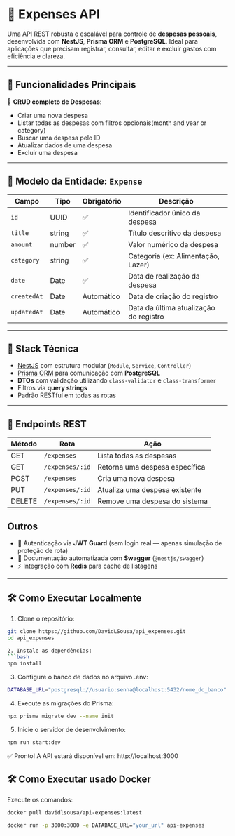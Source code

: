 # 💸 Expenses API

Uma API REST robusta e escalável para controle de **despesas pessoais**, desenvolvida com **NestJS**, **Prisma ORM** e **PostgreSQL**. Ideal para aplicações que precisam registrar, consultar, editar e excluir gastos com eficiência e clareza.

---

## 🚀 Funcionalidades Principais

🔹 **CRUD completo de Despesas**:
- Criar uma nova despesa
- Listar todas as despesas com filtros opcionais(month and year or category)
- Buscar uma despesa pelo ID
- Atualizar dados de uma despesa
- Excluir uma despesa

---

## 📘 Modelo da Entidade: `Expense`

| Campo       | Tipo     | Obrigatório | Descrição                                       |
|-------------|----------|-------------|-------------------------------------------------|
| `id`        | UUID     | ✅          | Identificador único da despesa                  |
| `title`     | string   | ✅          | Título descritivo da despesa                    |
| `amount`    | number   | ✅          | Valor numérico da despesa                       |
| `category`  | string   | ✅          | Categoria (ex: Alimentação, Lazer)              |
| `date`      | Date     | ✅          | Data de realização da despesa                   |
| `createdAt` | Date     | Automático  | Data de criação do registro                     |
| `updatedAt` | Date     | Automático  | Data da última atualização do registro          |

---

## 🧪 Stack Técnica

- [NestJS](https://nestjs.com/) com estrutura modular (`Module`, `Service`, `Controller`)
- [Prisma ORM](https://www.prisma.io/) para comunicação com **PostgreSQL**
- **DTOs** com validação utilizando `class-validator` e `class-transformer`
- Filtros via **query strings**
- Padrão RESTful em todas as rotas

---

## 🧭 Endpoints REST

| Método | Rota             | Ação                                |
|--------|------------------|-------------------------------------|
| GET    | `/expenses`      | Lista todas as despesas             |
| GET    | `/expenses/:id`  | Retorna uma despesa específica      |
| POST   | `/expenses`      | Cria uma nova despesa               |
| PUT    | `/expenses/:id`  | Atualiza uma despesa existente      |
| DELETE | `/expenses/:id`  | Remove uma despesa do sistema       |

## Outros

- 🔐 Autenticação via **JWT Guard** (sem login real — apenas simulação de proteção de rota)
- 📄 Documentação automatizada com **Swagger** (`@nestjs/swagger`)
- ⚡ Integração com **Redis** para cache de listagens

---

## 🛠️ Como Executar Localmente

1. Clone o repositório:
  ```bash
  git clone https://github.com/DavidLSousa/api_expenses.git
  cd api_expenses

2. Instale as dependências:
  ```bash
  npm install
  ```

3. Configure o banco de dados no arquivo .env:
  ```bash
  DATABASE_URL="postgresql://usuario:senha@localhost:5432/nome_do_banco"
  ```

4. Execute as migrações do Prisma:
  ```bash
  npx prisma migrate dev --name init
  ```

5. Inicie o servidor de desenvolvimento:
  ```bash
  npm run start:dev
  ```

✅ Pronto! A API estará disponível em: http://localhost:3000

## 🛠️ Como Executar usado Docker
Execute os comandos: 
  ```bash
  docker pull davidlsousa/api-expenses:latest

  docker run -p 3000:3000 -e DATABASE_URL="your_url" api-expenses
